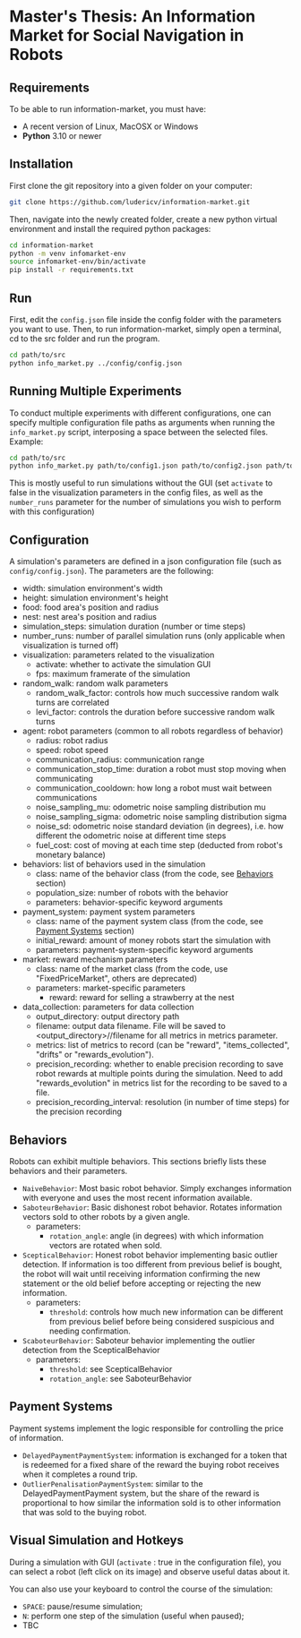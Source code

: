 # Master's Thesis: An Information Market for Social Navigation in Robots
## Requirements
To be able to run information-market, you must have:
- A recent version of Linux, MacOSX or Windows
- **Python** 3.10 or newer
## Installation
First clone the git repository into a given folder on your computer:
```bash
git clone https://github.com/ludericv/information-market.git
```
Then, navigate into the newly created folder, create a new python virtual environment and install the required python packages:
```bash
cd information-market
python -m venv infomarket-env
source infomarket-env/bin/activate
pip install -r requirements.txt
```
## Run
First, edit the `config.json` file inside the config folder with the parameters you want to use. Then, to run information-market, simply open a terminal, cd to the src folder and run the program.
```bash
cd path/to/src
python info_market.py ../config/config.json
```

## Running Multiple Experiments
To conduct multiple experiments with different configurations, one can specify multiple configuration file paths as arguments when running the `info_market.py` script, interposing a space between the selected files. Example:
```bash
cd path/to/src
python info_market.py path/to/config1.json path/to/config2.json path/to/config99.json
```
This is mostly useful to run simulations without the GUI (set `activate` to false in the visualization parameters in the config files, as well as the `number_runs` parameter for the number of simulations you wish to perform with this configuration)

## Configuration

A simulation's parameters are defined in a json configuration file (such as `config/config.json`). The parameters are the following:

- width: simulation environment's width
- height: simulation environment's height
- food: food area's position and radius
- nest: nest area's position and radius
- simulation_steps: simulation duration (number or time steps)
- number_runs: number of parallel simulation runs (only applicable when visualization is turned off)
- visualization: parameters related to the visualization
  - activate: whether to activate the simulation GUI
  - fps: maximum framerate of the simulation
- random_walk: random walk parameters
  - random_walk_factor: controls how much successive random walk turns are correlated
  - levi_factor: controls the duration before successive random walk turns
- agent: robot parameters (common to all robots regardless of behavior)
  - radius: robot radius
  - speed: robot speed
  - communication_radius: communication range
  - communication_stop_time: duration a robot must stop moving when communicating
  - communication_cooldown: how long a robot must wait between communications
  - noise_sampling_mu: odometric noise sampling distribution mu
  - noise_sampling_sigma: odometric noise sampling distribution sigma
  - noise_sd: odometric noise standard deviation (in degrees), i.e. how different the odometric noise at different time steps
  - fuel_cost: cost of moving at each time step (deducted from robot's monetary balance)
- behaviors: list of behaviors used in the simulation
  - class: name of the behavior class (from the code, see [Behaviors](#behaviors) section)
  - population_size: number of robots with the behavior
  - parameters: behavior-specific keyword arguments
- payment_system: payment system parameters
  - class: name of the payment system class (from the code, see [Payment Systems](#payment-systems) section)
  - initial_reward: amount of money robots start the simulation with
  - parameters: payment-system-specific keyword arguments
- market: reward mechanism parameters
  - class: name of the market class (from the code, use "FixedPriceMarket", others are deprecated)
  - parameters: market-specific parameters
    - reward: reward for selling a strawberry at the nest
- data_collection: parameters for data collection
  - output_directory: output directory path
  - filename: output data filename. File will be saved to <output_directory>/<metric>/filename for all metrics in metrics parameter.
  - metrics: list of metrics to record (can be "reward", "items_collected", "drifts" or "rewards_evolution").
  - precision_recording: whether to enable precision recording to save robot rewards at multiple points during the simulation. Need to add "rewards_evolution" in metrics list for the recording to be saved to a file.
  - precision_recording_interval: resolution (in number of time steps) for the precision recording

## Behaviors

Robots can exhibit multiple behaviors. This sections briefly lists these behaviors and their parameters.

- `NaiveBehavior`: Most basic robot behavior. Simply exchanges information with everyone and uses the most recent information available.
- `SaboteurBehavior`: Basic dishonest robot behavior. Rotates information vectors sold to other robots by a given angle.
  - parameters: 
    - `rotation_angle`: angle (in degrees) with which information vectors are rotated when sold.
- `ScepticalBehavior`: Honest robot behavior implementing basic outlier detection. If information is too different from previous belief is bought, the robot will wait until receiving information confirming the new statement or the old belief before accepting or rejecting the new information.
  - parameters:
    - `threshold`: controls how much new information can be different from previous belief before being considered suspicious and needing confirmation.
- `ScaboteurBehavior`: Saboteur behavior implementing the outlier detection from the ScepticalBehavior
  - parameters:
    - `threshold`: see ScepticalBehavior
    - `rotation_angle`: see SaboteurBehavior

## Payment Systems

Payment systems implement the logic responsible for controlling the price of information.

- `DelayedPaymentPaymentSystem`: information is exchanged for a token that is redeemed for a fixed share of the reward the buying robot receives when it completes a round trip.
- `OutlierPenalisationPaymentSystem`: similar to the DelayedPaymentPayment system, but the share of the reward is proportional to how similar the information sold is to other information that was sold to the buying robot.

## Visual Simulation and Hotkeys

During a simulation with GUI (`activate` : true in the configuration file), you can select a robot (left click on its image) and observe useful datas about it.

You can also use your keyboard to control the course of the simulation:
- `SPACE`: pause/resume simulation;
- `N`: perform one step of the simulation (useful when paused);
- TBC
